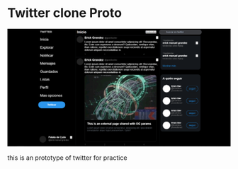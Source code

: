 # Twitter clone Proto

![hola](./resources/Twitter.png)

this is an prototype of twitter for practice